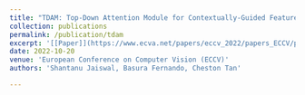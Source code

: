 ```yaml
---
title: "TDAM: Top-Down Attention Module for Contextually-Guided Feature Selection in CNNs"
collection: publications
permalink: /publication/tdam
excerpt: '[[Paper]](https://www.ecva.net/papers/eccv_2022/papers_ECCV/papers/136850255.pdf) [[Suppl.]](https://www.ecva.net/papers/eccv_2022/papers_ECCV/papers/136850255-supp.pdf) [[Code]](https://github.com/shantanuj/TDAM_Top_down_attention_module)'
date: 2022-10-20
venue: 'European Conference on Computer Vision (ECCV)'
authors: 'Shantanu Jaiswal, Basura Fernando, Cheston Tan'

---
```

